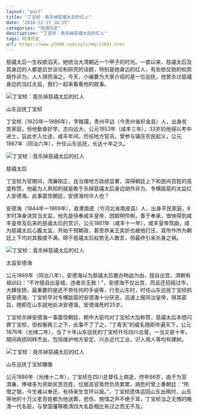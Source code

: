 ```yaml
---
layout: "post"
title: "丁宝桢：竟杀掉慈禧太后的红人"
date: "2018-12-17 16:15"
categories: "明清历史"
description: "丁宝桢：竟杀掉慈禧太后的红人"
tags: 明清历史
url: https://www.y5000.com/zgls/mq/13691.html
---
```






慈禧太后一生权欲滔天，她统治大清朝近一个甲子的时光。一直以来，慈禧太后及其身边的人都是后世谈论和研究的话题，特别是她身边的红人，有些依仗她的权势胡作非为，人人得而诛之。今天，小编要为大家介绍的是一位巡抚，他曾杀过慈禧身边的当红太监，我们一起来看看他的故事。

![丁宝桢：竟杀掉慈禧太后的红人](/uploads/allimg/170215/6-1F2151K951O8.JPG)

山东巡抚丁宝桢

丁宝桢（1820年—1886年），字稚璜，贵州平远（今贵州省织金县）人，出身贫苦家庭，但他勤奋好学，志向远大，公元1853年（咸丰三年），33岁的他得以考中进士，自此步入仕途，咸丰年间，历任地方官员，曾参与镇压农民起义，公元1867年（同治六年），升任山东巡抚，长达十年之久。

![丁宝桢：竟杀掉慈禧太后的红人](/uploads/allimg/170215/6-1F2151P035B7.JPG)

慈禧太后

丁宝桢为官期间，清廉刚正，且治理地方政绩显著，深得朝廷上下和民间百姓的高度称赞，他最为人熟知的就是敢于杀掉慈禧太后身边胡作非为、专横跋扈的太监红人安德海，此事震惊朝廷，安德海何许人也？

安德海（1844年—1869年），直隶南皮（今河北省南皮县）人，出身平民家庭，8岁时净身进宫当太监，他先是侍奉咸丰皇帝，因聪明伶俐，善于奉承，很快得到咸丰皇帝及后来的慈禧太后的赏识，公元1861年（咸丰十一年），咸丰皇帝驾崩，成为慈禧太后心腹太监，开始干预朝政，甚至恭亲王奕訢也被他打压，其所作所为朝廷上下均对其极度不满，碍于慈禧太后权势无人敢言，但最终引来杀身之祸。

![丁宝桢：竟杀掉慈禧太后的红人](/uploads/allimg/170215/6-1F2151P113239.JPG)

太监安德海

公元1869年（同治八年），安德海以为慈禧太后置办物品为由，擅自出宫，清朝有祖训曰：“不许擅自出皇城，违者杀无赦！”，安德海不仅出宫，而且还招摇过市，大肆张扬，最重要的是还不带任何的手谕等，行至山东时，时任山东巡抚丁宝桢抓获安德海，丁宝桢早对专横跋扈的安德海十分厌恶，迅速上报同治皇帝，得其密旨，随即在山东就地处决安德海，安德海死时25岁。

丁宝桢杀掉安德海一事震惊朝廷，朝中大臣均对丁宝桢大加称赞，慈禧太后本想问罪丁宝桢，但权衡再三之下，此事不了了之，“丁青天”的威名随即传遍天下，公元1876年（光绪二年），当了十年山东巡抚的丁宝桢升任四川总督，一当又是十年，期间政绩同样杰出，包括维护地方安定、兴办近代工业、识人用人等均有建树。

![丁宝桢：竟杀掉慈禧太后的红人](/uploads/allimg/170215/6-1F2151P15U42.JPG)

山东巡抚丁宝桢雕像

公元1886年（光绪十二年），丁宝桢在四川总督任上病逝，终年66岁，由于为官清廉，俸禄多为资助贫苦百姓，位居高官竟然负债累累，病危时曾上奏朝廷：“所借之银，今生难以奉还，有待来生含环以报。”，丁宝桢遗体运回山东出殡时，山东等地的十万父老百姓都为他送葬，悲伤、惋惜之声不绝于耳，丁宝桢当之无愧的晚清一代名臣，与曾国藩等晚清四大名臣相比有过之而无不及。
